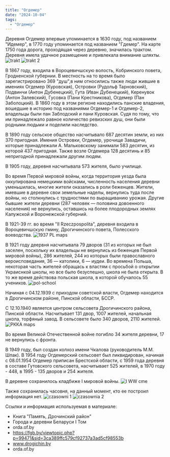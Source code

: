 ```yaml
---
title: "Огдемер"
date: "2024-10-04"
tags:
  - "Огдемер"
---
```


Деревня Огдемер впервые упоминается в 1630 году, под названием "Идемер", в 1770 году упоминается под названием "Гдемер".
На карте 1750 года дорога, проходящая через деревню, значилась трактом. Деревня имела удачное размещение и привлекала внимание шляхты.
![trakt](https://github.com/user-attachments/assets/7abdae18-e4db-4c52-9ea7-0053b63a9b77)
![trakt 2](https://github.com/user-attachments/assets/4dd49dfa-407f-4054-9c7c-ecc0b610781d)

В 1867 году, входила в Вороцевичшскую волость, Кобринского повета, Гродненской губернии. В местность на то время было зарегистрировано 369 "душ",в ним относились также люди жившие в имениях Огдемер (Куровская), Островки (Рудольф Тарновский), Подвинчи (Антон Дубенецкий), Гута (Иван Дубенецкий), Керенувок (Антон Залевский), Гусовка (Пани Крестникова), Огдемер (Пан Заболоцкий). В 1860 году в этом регионе находились панские владения, вошедшие в историю под названиями Огдемер-1 и Огдемер-2, владельцы были пан Заблодский и пани Куровская. Судя по тому, что им принадлежало равное количество ревизских душ, они были родными людьми и поделили наследство.

В 1890 году сельское общество насчитывало 687 десятин земли, из них 370 пригодная. Имения Островки, Огдемер, урочище Завадичи, которые принадлежали А. Мальковскому занимали 583 десятин, из которой 437 пригодная. Также возле Огдемера 128 десятинь и 85 непригодной принадлежали другим людям.

В 1905 году, деревня насчитывала 573 жителя, было училище.

Во время Первой мировой войны, когда территория уезда была оккупирована немецкими войсками, численность населения деревни уменьшилась, многие жители оказались в роли беженцев. Жители, имевшие в деревне свои земельные наделы, вернулись туда после войны, но столкнулись с трудностями по выращиванию урожая. Другие бывшие жители деревни (287 человек — половина довоенного населения) не вернулись, оставшись на более плодородных землях Калужской и Воронежской губерний.

В 1921-39 гг. во время "II Rzeczpospolita", деревня входила в Вороцевичшскую гмину, Дрогичинского повета, Полесского воеводства. 
![1937 PL maps](https://github.com/user-attachments/assets/b548de5c-22fa-4256-80f5-4f047556a926)

В 1921 году деервня насчитывала 79 дворов (31 из которых не был заселен, поскольку их владельцы не вернулись из беженцев Первой мировой войны), 286 жителей, 244 из которых были православного вероисповедания, 36 — католики, 6 — иудеи.
Во времена Польша, некоторая часть жителей обращась к властям с просьбой о открытии Украиснкой школы, но все было безуспешно, школа не была открыта.
В то же время действова польская школа, в которой обучалось 55 учеников.
![pol-school](https://github.com/user-attachments/assets/03fa046a-5a10-4652-9095-104ae8d86597)

Начиная с 04.12.1939 с приходом советской власти, Огдемер находится в Дрогичинском районе, Пинской области, БССР.

С 12.10.1940 является центром сельсовета Дрогичинского района, Пинской области. Насчитывает 131 двор, 1007 жителей, начальная школа, торфяный завод. В сельсовете было 340 дворов, 2110 жителей.
![РККА maps](https://github.com/user-attachments/assets/775db045-c11e-4fba-9fde-4e02f1bd5617)

Во время Великой Отечественной войне погибло 34 жителя деревни, 17 не вернулись с фронта.

В 1949 году, был создан колхоз имени Чкалова (руководитель М.М. Шпак). В 1954 году Огдемерский сельсовет был ликвидирован, начиная с 08.01.1954 Огдемер приписан Брестской области, с 1959 года деревня в составе Гутовского сельсовета, насчитывает 525 жителей, в 1970 году - 448, в 1995 - 135 дворов и 254 жителя.

В деревне сохранилось кладбиже I мировой войны.
![I WW cme](https://github.com/user-attachments/assets/bf6e7320-fcba-473d-a44b-26402b7059af)

Также сохранилась часовня, на данный момент, кто ее построил информация нет.
![czasowni 1](https://github.com/user-attachments/assets/9d869bf8-a753-4f32-bf2d-a362eeea67a7)
![czasownia 2](https://github.com/user-attachments/assets/6e6cc62c-8492-445c-afd8-6932839394f2)


Ссылки и информация используемая в материале:

- Книга "Память, Дрочинский район"
- Города и деревни Беларуси I Том
- orda.of.by
- https://fgb.by/viewtopic.php?p=99471&sid=3ca389ffc579cf92737a3ad5cf98553b
- www.drogichin.by
- orda.of.by

